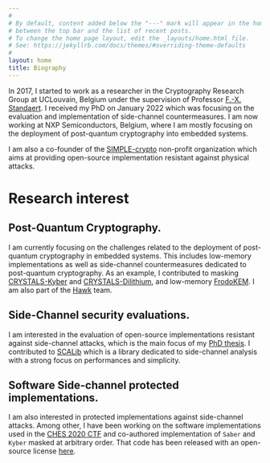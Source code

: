 ```yaml
---
#
# By default, content added below the "---" mark will appear in the home page
# between the top bar and the list of recent posts.
# To change the home page layout, edit the _layouts/home.html file.
# See: https://jekyllrb.com/docs/themes/#overriding-theme-defaults
#
layout: home
title: Biography
---
```


In 2017, I started to work as a researcher in the Cryptography
Research Group at UCLouvain, Belgium under the supervision of Professor [F.-X.
Standaert](https://perso.uclouvain.be/fstandae/). I received my PhD on January
2022 which was focusing on the evaluation and implementation of side-channel
countermeasures. I am now working at NXP Semiconductors, Belgium, where I am mostly 
focusing on the deployment of post-quantum cryptography into embedded systems. 


I am also a co-founder of the [SIMPLE-crypto](https://www.simple-crypto.dev/)
non-profit organization which aims at providing open-source implementation
resistant against physical attacks. 

# Research interest

## Post-Quantum Cryptography.
I am currently focusing on the challenges related to the deployment of post-quantum 
cryptography in embedded systems. This includes low-memory implementations as well 
as side-channel countermeasures dedicated to post-quantum cryptography. As an example, 
I contributed to masking [CRYSTALS-Kyber](https://eprint.iacr.org/2022/158) and [CRYSTALS-Dilithium](https://eprint.iacr.org/2022/1406), and low-memory [FrodoKEM](https://eprint.iacr.org/2023/158).
I am also part of the [Hawk](https://hawk-sign.info/) team.

## Side-Channel security evaluations. 

I am interested in the evaluation of open-source implementations resistant
against side-channel attacks, which is the main focus of my [PhD thesis](https://dial.uclouvain.be/pr/boreal/object/boreal:258155).
I contributed to [SCALib](https://github.com/simple-crypto/SCALib) which is a library dedicated
to side-channel analysis with a strong focus on performances and simplicity.

## Software Side-channel protected implementations.

I am also interested in protected implementations against side-channel attacks. 
Among other, I have been working on the software implementations used in the 
[CHES 2020 CTF](https://ctf.spook.dev/) and co-authored implementation of 
`Saber` and `Kyber` masked at arbitrary order. That code has been released with 
an open-source license [here](https://github.com/uclcrypto/pqm4_masked).


